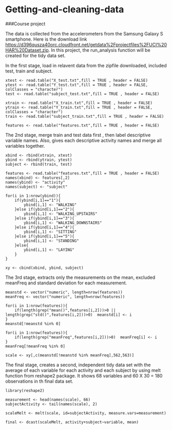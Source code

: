Getting-and-cleaning-data
=========================
###Course project

The data is collected from the accelerometers from the Samsung Galaxy S smartphone.
Here is the download link https://d396qusza40orc.cloudfront.net/getdata%2Fprojectfiles%2FUCI%20HAR%20Dataset.zip.
In this project, the run_analysis function will be created for the tidy data set.


In the first stage, load in relavent data from the zipfile downloaded, included test, train and subject.

<!-- -->

    xtest <- read.table("X_test.txt",fill = TRUE , header = FALSE)
    ytest <- read.table("Y_test.txt",fill = TRUE , header = FALSE, colClasses = "character")
    test <- read.table("subject_test.txt",fill = TRUE , header = FALSE)
    
    xtrain <- read.table("X_train.txt",fill = TRUE , header = FALSE)
    ytrain <- read.table("Y_train.txt",fill = TRUE , header = FALSE, colClasses = "character")
    train <- read.table("subject_train.txt",fill = TRUE , header = FALSE)
    
    features <- read.table("features.txt",fill = TRUE , header = FALSE)

The 2nd stage, merge train and test data first , then label descriptive variable names. Also, gives each descriptive activity names and merge all variables together.

<!-- -->

    xbind <- rbind(xtrain, xtest)      
    ybind <- rbind(ytrain, ytest)    
    subject <- rbind(train, test)
    
    features <- read.table("features.txt",fill = TRUE , header = FALSE)
    names(xbind) <- features[,2]  
    names(ybind) <- "activity"
    names(subject) <- "subject"
    
    for(i in 1:nrow(ybind)){
        if(ybind[i,1]=="1"){
            ybind[i,1] <- "WALKING"
        }else if(ybind[i,1]=="2"){
            ybind[i,1] <- "WALKING_UPSTAIRS"
        }else if(ybind[i,1]=="3"){
            ybind[i,1] <- "WALKING_DOWNSTAIRS"
        }else if(ybind[i,1]=="4"){
            ybind[i,1] <- "SITTING"
        }else if(ybind[i,1]=="5"){
            ybind[i,1] <- "STANDING"
        }else{
            ybind[i,1] <- "LAYING"
        }
    }    
    
    xy <- cbind(xbind, ybind, subject)     
    
The 3rd stage, extracts only the measurements on the mean, excluded meanFreq and standard deviation for each measurement. 

<!-- -->

    meanstd <- vector("numeric", length=nrow(features))     
    meanFreq <- vector("numeric", length=nrow(features))    
    
    for(i in 1:nrow(features)){        
        if(length(grep("mean()",features[i,2]))>0 || length(grep("std()",features[i,2]))>0)  meanstd[i] <- i
    }
    meanstd[!meanstd %in% 0]
    
    for(i in 1:nrow(features)){    
        if(length(grep("meanFreq",features[i,2]))>0)  meanFreq[i] <- i
    }
    meanFreq[!meanFreq %in% 0]
    
    scale <- xy[,c(meanstd[!meanstd %in% meanFreq],562,563)]
    
    
The final stage, creates a second, independent tidy data set with the average of each variable for each activity and each subject by using melt function from reshape2 package. It shows 68 variables and 60 X 30 = 180 observations in th final data set.

<!-- -->

    library(reshape2) 
    
    measurement <- head(names(scale), 66)    
    subjectActivity <- tail(names(scale), 2)    

    scaleMelt <- melt(scale, id=subjectActivity, measure.vars=measurement)
    
    final <- dcast(scaleMelt, activity+subject~variable, mean)    
    

